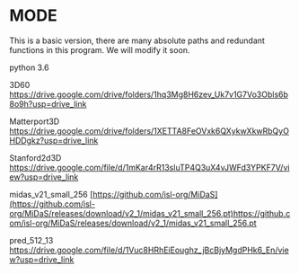 # MODE
This is a basic version, there are many absolute paths and redundant functions in this program.
We will modify it soon.

python 3.6

3D60 https://drive.google.com/drive/folders/1hq3Mg8H6zev_Uk7v1G7Vo3Obls6b8o9h?usp=drive_link

Matterport3D https://drive.google.com/drive/folders/1XETTA8FeOVxk6QXykwXkwRbQyOHDDgkz?usp=drive_link

Stanford2d3D https://drive.google.com/file/d/1mKar4rR13sluTP4Q3uX4vJWFd3YPKF7V/view?usp=drive_link

midas_v21_small_256 [https://github.com/isl-org/MiDaS](https://github.com/isl-org/MiDaS/releases/download/v2_1/midas_v21_small_256.pt)https://github.com/isl-org/MiDaS/releases/download/v2_1/midas_v21_small_256.pt

pred_512_13 https://drive.google.com/file/d/1Vuc8HRhEiEoughz_jBcBjyMgdPHk6_En/view?usp=drive_link
